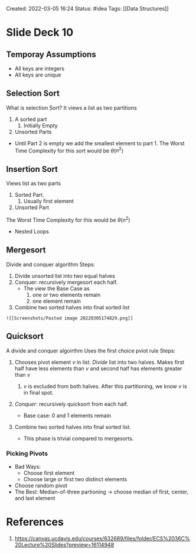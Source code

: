Created: 2022-03-05 16:24
Status: #idea
Tags: [[Data Structures]]
# Slide Deck 10
## Temporay Assumptions
* All keys are integers
* All keys are unique

## Selection Sort
What is selection Sort?
It views a list as two partitions
1. A sorted part
	1. Initially Empty
2. Unsorted Parts
* Until Part 2 is empty we add the smallest element to part 1.
The Worst Time Complexity for this sort would be $\theta$($n^2$)

## Insertion Sort
Views list as two parts
1. Sorted Part.
	1. Usually first element
2. Unsorted Part

The Worst Time Complexity for this would be $\theta$($n^2$)
* Nested Loops 

## Mergesort
Divide and conquer algorithm
Steps:
1. Divide unsorted list into two equal halves			
2. Conquer: recursively mergesort each half.
	* The view the Base Case as 
		1. one or two elements remain
		2. one element remain
3. Combine two sorted halves into final sorted list

```ad-note
![[Screenshots/Pasted image 20220305174829.png]]
```

## Quicksort 
A divide and conquer algoirthm 
Uses the first choice pviot rule
Steps:
1. Chooses pivot element $v$ in list. *Divide* list into two halves. Makes first half have less elements than $v$ and second half has elements greater than $v$
	1. $v$ is excluded from both halves. After this partitioning, we know $v$ is in final spot.
2. *Conquer*: recursively quicksort from each half. 
	* Base case: 0 and 1 elements remain

3. Combine two sorted halves into final sorted list.
	* This phase is trivial compared to mergesorts.

### Picking Pivots
* Bad Ways:
	* Choose first element
	* Choose large or first two distinct elements
* Choose random pivot
* The Best: Median-of-three partioning -> choose median of first, center, and last element




# References
1. https://canvas.ucdavis.edu/courses/632689/files/folder/ECS%2036C%20Lecture%20Slides?preview=16114948
